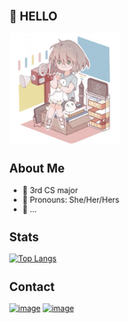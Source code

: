 ## 🦆 HELLO
<img align="center" width="200" height="200" src="https://github.com/HazelYuAhiru/HazelYuAhiru/blob/7d06ab4e984dd2617ff483c4e0b57646ebcd1205/pfp.jpg">

## About Me
+ 📖 3rd CS major
+ 🦆 Pronouns: She/Her/Hers
+ 🎨 ...
  
## Stats
[![Top Langs](https://github-readme-stats.vercel.app/api/top-langs/?username=HazelYuAhiru&layout=compact)](https://github.com/HazelYuAhiru/github-readme-stats)

## Contact
[![image](https://img.shields.io/badge/Gmail-D14836?style=for-the-badge&logo=gmail&logoColor=white)](mailto:hazelyumyk@gmail.com)
[![image](https://img.shields.io/badge/LinkedIn-0077B5?style=for-the-badge&logo=linkedin&logoColor=white)](https://www.linkedin.com/in/yihong-yu-ba62ab258/)
